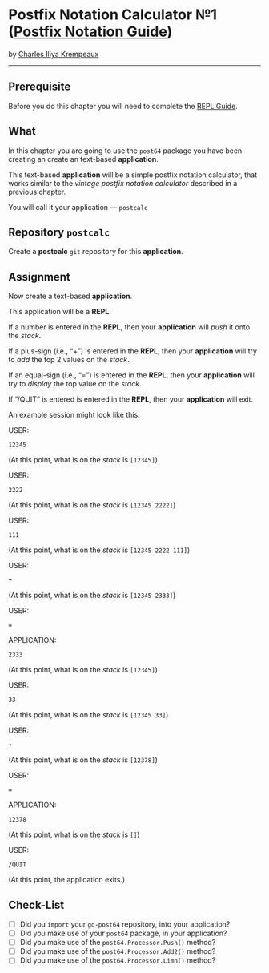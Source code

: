 # Postfix Notation Calculator №1 ([Postfix Notation Guide](../../README.md))

by [Charles Iliya Krempeaux](http://changelog.ca/)

---

## Prerequisite

Before you do this chapter you will need to complete the [REPL Guide](https://github.com/reiver/guide-repl).

## What

In this chapter you are going to use the `post64` package you have been creating an create an text-based **application**.

This text-based **application** will be a simple postfix notation calculator, that works similar to the _vintage postfix notation calculator_ described in a previous chapter.

You will call it your application — `postcalc`

## Repository `postcalc`

Create a **postcalc** `git` repository for this **application**.

## Assignment

Now create a text-based **application**.

This application will be a **REPL**.

If a number is entered in the **REPL**, then your **application** will _push_ it onto the _stack_.

If a plus-sign (i.e., “+”) is entered in the **REPL**, then your **application** will try to _add_ the top 2 values on the _stack_.

If an equal-sign (i.e., “=”) is entered in the **REPL**, then your **application** will try to _display_ the top value on the _stack_.

If “/QUIT” is entered is entered in the **REPL**, then your **application** will exit.

An example session might look like this:

USER:
```
12345
```

(At this point, what is on the _stack_ is `[12345]`)

USER:
```
2222
```

(At this point, what is on the _stack_ is `[12345 2222]`)


USER:
```
111
```

(At this point, what is on the _stack_ is `[12345 2222 111]`)

USER:
```
+
```

(At this point, what is on the _stack_ is `[12345 2333]`)

USER:
```
=
```

APPLICATION:
```
2333
```

(At this point, what is on the _stack_ is `[12345]`)

USER:
```
33
```

(At this point, what is on the _stack_ is `[12345 33]`)

USER:
```
+
```

(At this point, what is on the _stack_ is `[12378]`)


USER:
```
=
```

APPLICATION:
```
12378
```

(At this point, what is on the _stack_ is `[]`)

USER:
```
/QUIT
```

(At this point, the application exits.)

## Check-List

* [ ] Did you `import` your `go-post64` repository, into your application?
* [ ] Did you make use of your `post64` package, in your application?
* [ ] Did you make use of the `post64.Processor.Push()` method?
* [ ] Did you make use of the `post64.Processor.Add2()` method?
* [ ] Did you make use of the `post64.Processor.Limn()` method?
